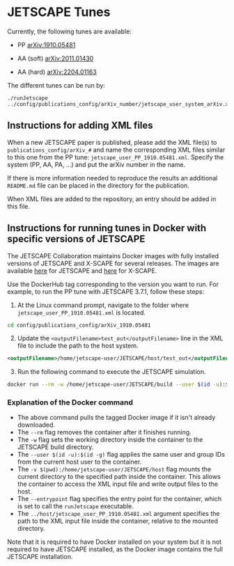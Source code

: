# JETSCAPE Tunes

Currently, the following tunes are available:

- PP [arXiv:1910.05481](https://arxiv.org/abs/1910.05481)

- AA (soft) [arXiv:2011.01430](https://arxiv.org/pdf/2011.01430)

- AA (hard) [arXiv:2204.01163](https://arxiv.org/pdf/2204.01163)

The different tunes can be run by:
```
./runJetscape ../config/publications_config/arXiv_number/jetscape_user_system_arXiv.xml
```


## Instructions for adding XML files

When a new JETSCAPE paper is published, please add the XML file(s) to `publications_config/arXiv_#` and name the corresponding XML files similar to this one from the PP tune: `jetscape_user_PP_1910.05481.xml`.
Specify the system (PP, AA, PA, ...) and put the arXiv number in the name.

If there is more information needed to reproduce the results an additional `README.md` file can be placed in the directory for the publication.

When XML files are added to the repository, an entry should be added in this file.

## Instructions for running tunes in Docker with specific versions of JETSCAPE

The JETSCAPE Collaboration maintains Docker images with fully installed versions of JETSCAPE and X-SCAPE for several releases. The images are available [here](https://hub.docker.com/r/jetscape/jetscape_full) for JETSCAPE and [here](https://hub.docker.com/r/jetscape/xscape_full) for X-SCAPE.

Use the DockerHub tag corresponding to the version you want to run.  For example, to run the PP tune with JETSCAPE 3.7.1, follow these steps:

1) At the Linux command prompt, navigate to the folder where `jetscape_user_PP_1910.05481.xml` is located.
```bash
cd config/publications_config/arXiv_1910.05481
```
2) Update the `<outputFilename>test_out</outputFilename>` line in the XML file to include the path to the host system.
```xml
<outputFilename>/home/jetscape-user/JETSCAPE/host/test_out</outputFilename>
```
3) Run the following command to execute the JETSCAPE simulation.
```bash
docker run --rm -w /home/jetscape-user/JETSCAPE/build --user $(id -u):$(id -g) --entrypoint /home/jetscape-user/JETSCAPE/build/runJetscape -v $(pwd):/home/jetscape-user/JETSCAPE/host jetscape/jetscape_full:beta_v0.11 ../host/jetscape_user_PP_1910.05481.xml
```

### Explanation of the Docker command
* The above command pulls the tagged Docker image if it isn't already downloaded.
* The `--rm` flag removes the container after it finishes running.
* The `-w` flag sets the working directory inside the container to the JETSCAPE build directory.
* The `--user $(id -u):$(id -g)` flag applies the same user and group IDs from the current host user to the container.
* The `-v $(pwd):/home/jetscape-user/JETSCAPE/host` flag mounts the current directory to the specified path inside the container. This allows the container to access the XML input file and write output files to the host.
* The `--entrypoint` flag specifies the entry point for the container, which is set to call the `runJetscape` executable.
* The `../host/jetscape_user_PP_1910.05481.xml` argument specifies the path to the XML input file inside the container, relative to the mounted directory.

Note that it is required to have Docker installed on your system but it is not required to have JETSCAPE installed, as the Docker image contains the full JETSCAPE installation.
